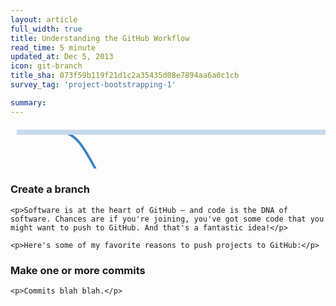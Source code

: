 ```yaml
---
layout: article
full_width: true
title: Understanding the GitHub Workflow
read_time: 5 minute
updated_at: Dec 5, 2013
icon: git-branch
title_sha: 073f59b119f21d1c2a35435d08e7894aa6a0c1cb
survey_tag: 'project-bootstrapping-1'

summary:
---
```


<script type="text/javascript" src="flow.js"></script>
<link rel="stylesheet" type="text/css" href="flow.css">

<div class="features-branch-diagram preload" id="js-features-branch-diagram">

  <svg width="938px" height="128px" xmlns="http://www.w3.org/2000/svg">
    <path d="M78,9 C129.058594,9 137.203125,117 186.011719,117 C234.820312,117 688.816406,117 734.773438,117 C800.730469,117 796.5625,8.99345711 867.417969,9" id="js-branch-diagram-branch" stroke="#4182C4" stroke-width="4" fill="none"></path>
    <path d="M10,10 L756.042969,10 L904,10" id="js-branch-diagram-master" stroke="#c6d9ed" stroke-width="8"></path>
    <path id="js-branch-diagram-arrow" d="M903.2,13 C906.98,11.95 910.22,11.05 914,10 C910.22,8.95 906.98,8.05 903.2,7" stroke="#c6d9ed" stroke-width="8" fill="none"></path>
  </svg>

  <div class="diagram-icon diagram-icon-branch ">
    <span class="mega-octicon octicon-git-branch"></span>
  </div>
  <div class="diagram-icon-small diagram-icon-commit-1 ">
    <span class="mega-octicon octicon-git-commit"></span>
  </div>
  <div class="diagram-icon-small diagram-icon-commit-2 ">
    <span class="mega-octicon octicon-git-commit"></span>
  </div>
  <div class="diagram-icon-small diagram-icon-commit-3 ">
    <span class="mega-octicon octicon-git-commit"></span>
  </div>
  <div class="diagram-icon diagram-icon-pr ">
    <span class="mega-octicon octicon-git-pull-request"></span>
  </div>
  <div class="diagram-icon diagram-icon-merge ">
    <span class="mega-octicon octicon-git-merge"></span>
  </div>
  <div class="diagram-icon-small diagram-icon-discussion-1 ">
    <span class="mega-octicon octicon-comment-discussion"></span>
  </div>
  <div class="diagram-icon-small diagram-icon-commit-4 ">
    <span class="mega-octicon octicon-git-commit"></span>
  </div>
  <div class="diagram-icon-small diagram-icon-discussion-2 ">
    <span class="mega-octicon octicon-comment-discussion"></span>
  </div>
  <div class="diagram-icon-small diagram-icon-commit-5 ">
    <span class="mega-octicon octicon-git-commit"></span>
  </div>
  <div class="diagram-icon-small diagram-icon-discussion-3 ">
    <span class="mega-octicon octicon-comment-discussion"></span>
  </div>
  <div class="diagram-icon-small diagram-icon-commit-6 ">
    <span class="mega-octicon octicon-git-commit"></span>
  </div>
  <div class="diagram-icon-small diagram-icon-discussion-4 ">
    <span class="mega-octicon octicon-comment-discussion"></span>
  </div>
  <div class="diagram-icon-small diagram-icon-commit-7 ">
    <span class="mega-octicon octicon-git-commit"></span>
  </div>
  <div class="diagram-icon-small diagram-icon-discussion-5 ">
    <span class="mega-octicon octicon-comment-discussion"></span>
  </div>

</div>

<div class="flow-content">

  <a href="#" class="panel-nav prev js-panel-nav-prev" title="Previous">
    <span class="mega-octicon octicon-chevron-left"></span>
  </a>

  <a href="#" class="panel-nav next js-panel-nav-next" title="Next">
    <span class="mega-octicon octicon-chevron-right"></span>
  </a>

  <div class="panel-content js-panel-content">
    <h3>Create a branch</h3>

    <p>Software is at the heart of GitHub — and code is the DNA of software. Chances are if you're joining, you've got some code that you might want to push to GitHub. And that's a fantastic idea!</p>

    <p>Here's some of my favorite reasons to push projects to GitHub:</p>
  </div>

  <div class="panel-content js-panel-content">
    <h3>Make one or more commits</h3>

    <p>Commits blah blah.</p>

  </div>


</div>